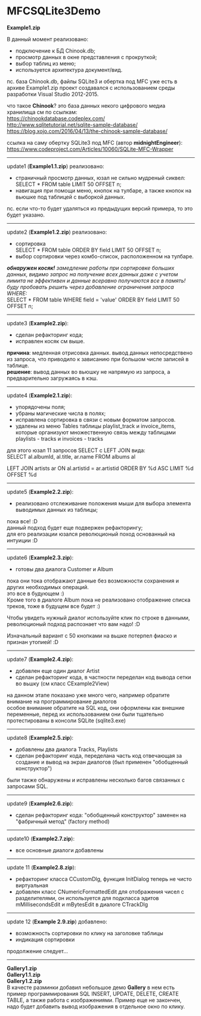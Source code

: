<H1>MFCSQLite3Demo</H1>

<b>Example1.zip</b><br>

В данный момент реализовано:<br>
<ul>
<li>подключение к БД Chinook.db;</li>
<li>просмотр данных в окне представления с прокруткой;</li>
<li>выбор таблиц из меню;</li>
<li>используется архитектура документ/вид.</li>
</ul>

пс. база Chinook.db, файлы SQLite3 и обертка под MFC уже есть в архиве Example1.zip
проект создавался с использованием среды разработки Visual Studio 2012-2015.<br>

что такое <b>Chinook</b>? это база данных некого цифрового медиа хранилища 
см по ссылкам:<br>
https://chinookdatabase.codeplex.com/<br>
http://www.sqlitetutorial.net/sqlite-sample-database/<br>
https://blog.xojo.com/2016/04/13/the-chinook-sample-database/<br>

ссылка на саму обертку SQLite3 под MFC (автор <b>midnightEngineer</b>):<br>
https://www.codeproject.com/Articles/10060/SQLite-MFC-Wrapper<br>

----------------------------------------------------------------------------
update1 (<b>Example1.1.zip</b>) реализовано:<br>
<ul>
<li>страничный просмотр данных, юзал не сильно мудреный сиквел:</li>
SELECT * FROM table LIMIT 50 OFFSET n;<br>
<li>навигация при помощи меню, кнопок на тулбаре, а также кнопок на вьюшке под таблицей с выборкой данных.</li>
 </ul>

пс. если что-то будет удаляться из предыдущих версий примера, то это будет указано.

----------------------------------------------------------------------------
update2 (<b>Example1.2.zip</b>) реализовано:<br>
<ul>
<li>сортировка</li>
SELECT * FROM table ORDER BY field LIMIT 50 OFFSET n;<br>
<li>выбор сортировки через комбо-список, расположенном на тулбаре.</li>
 </ul>

<p><i><b>обнаружен косяк!</b> замедление работы при сортировке больших данных, видимо запрос на получение всех данных даже с учетом лимита не эффективен и данные всеравно получаются все в память! 
буду пробовать решить через добавление ограничения запроса WHERE:</i><br>
SELECT * FROM table WHERE field = 'value' ORDER BY field LIMIT 50 OFFSET n;</p>

----------------------------------------------------------------------------
update3 (<b>Example2.zip</b>):
<ul>
<li>сделан рефакторинг кода;</li>
<li>исправлен косяк см выше.</li>

</ul>
<p><b>причина</b>: медленная отрисовка данных. вывод данных непосредствено из запроса, что приводило к зависанию при большом числе записей в таблице.<br> 
<b>решение</b>: вывод данных во вьюшку не напрямую из запроса, а предварительно загружаясь в кэш.</p>

----------------------------------------------------------------------------
update4 (<b>Example2.1.zip</b>):
<ul>
<li>упорядочены поля;</li>
<li>убраны магические числа в полях;</li>
<li>исправлена сортировка в связи с новым форматом запросов.</li>
<li>удалены из меню Tables таблицы playlist_track и invoice_items, которые организуют множественную связь между таблицами playlists - tracks и invoices - tracks </li>
</ul>
<p>для этого юзал 11 запросов SELECT с LEFT JOIN вида:<br>
SELECT al.albumId, al.title, ar.name FROM albums al

LEFT JOIN artists ar ON al.artistid = ar.artistid
		ORDER BY %d ASC LIMIT %d OFFSET %d</p>

----------------------------------------------------------------------------
update5 (<b>Example2.2.zip</b>):
<ul>
<li>реализовано отслеживание положения мыши для выбора элемента выводимых данных из таблицы;</li>
</ul>
<p>пока все! :D <br>
данный подход будет еще подвержен рефакторингу;<br>
для его реализации юзался революционый поход основанный на интуиции :D</p>

----------------------------------------------------------------------------
update6 (<b>Example2.3.zip</b>):
<ul>
<li>готовы два диалога Customer и Album</li>
</ul>
<p>пока они тока отображают данные без возможности сохранения и других необходимых операций.<br>
это все в будующем :)<br>
Кроме того в диалоге Album пока не реализовано отображение списка треков, тоже в будущем все будет :)<br>

Чтобы увидеть нужный диалог используйте клик по строке в данными, революционый подход распознает что вам надо! :D<br>

Изначальный вариант с 50 кнопками на вьшке потерпел фиаско и признан утопией! :D</p>

----------------------------------------------------------------------------
update7 (<b>Example2.4.zip</b>):
<ul>
<li>добавлен еще один диалог Artist</li>
<li>сделан рефакторинг кода, в частности переделан код вывода сетки во вьшку (см класс CExample2View)</li>
</ul>
<p>на данном этапе показано уже много чего, например обратите внимание на программирование диалогов<br>
особое внимание обратите на SQL код, они оформлены как внешние переменные, перед их использованием они были тщательно протестированы в консоли SQLite (sqlite3.exe)</p>

----------------------------------------------------------------------------
update8 (<b>Example2.5.zip</b>):
<ul>
<li>добавлены два диалога Tracks, Playlists</li>
<li>сделан рефакторинг кода, переделана часть код отвечающая за создание и вывод на экран диалогов (был применен "обобщенный конструктор")</li>
</ul>
<p>были также обнаружены и исправлены несколько багов связанных с запросами SQL.</p>

----------------------------------------------------------------------------
update9 (<b>Example2.6.zip</b>):
<ul>
<li>сделан рефакторинг кода: "обобщенный конструктор" заменен на "фабричный метод" (factory method)</li>
</ul>

----------------------------------------------------------------------------
update10 (<b>Example2.7.zip</b>):
<ul>
<li>все основные диалоги добавлены</li>
</ul>

----------------------------------------------------------------------------
update 11 (<b>Example2.8.zip</b>):
<ul>
<li>рефакторинг класса CCustomDlg, функция InitDialog теперь не чисто виртуальная</li>
<li>добавлен класс CNumericFormattedEdit для отображения чисел с разделителями, он используется для подкласса эдитов mMillisecondsEdit и mBytesEdit в диалоге CTrackDlg</li>
</ul>

----------------------------------------------------------------------------
update 12 (<b>Example 2.9.zip</b>) добавлено:
<ul>
<li>возможность сортировки по клику на заголовке таблицы</li>
<li>индикация сортировки</li>
</ul>
<p>продолжение следует... </p>

----------------------------------------------------------------------------
<b>Gallery1.zip</b><br>
<b>Gallery1.1.zip</b><br>
<b>Gallery1.2.zip</b><br>
В качесте разминки добавил небольшое демо <b>Gallery</b> в нем есть пример программирования SQL INSERT, UPDATE, DELETE, CREATE TABLE, а также работа с изображениями. Пример еще не закончен, надо будет добавить вывод изображения в отдельное окно по клику.
